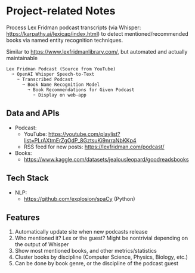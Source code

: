 # Project-related Notes

  Process Lex Fridman podcast transcripts (via Whisper: <https://karpathy.ai/lexicap/index.html>) to detect mentioned/recommended books via named entity recognition techniques. 

  Similar to <https://www.lexfridmanlibrary.com/>, but automated and actually maintainable 

  ```
  Lex Fridman Podcast (Source from YouTube) 
    ➙ OpenAI Whisper Speech-to-Text 
      ➙ Transcribed Podcast 
        ➙ Book Name Recognition Model 
          ➙ Book Recommendations for Given Podcast
            ➙ Display on web-app
  ```

## Data and APIs

  - Podcast:
    - YouTube: https://youtube.com/playlist?list=PLrAXtmErZgOdP_8GztsuKi9nrraNbKKp4
    - RSS feed for new posts: https://lexfridman.com/podcast/ 
  - Books:
    - https://www.kaggle.com/datasets/jealousleopard/goodreadsbooks

## Tech Stack

  - NLP:
    - <https://github.com/explosion/spaCy> (Python)

## Features

  1. Automatically update site when new podcasts release
  2. Who mentioned it? Lex or the guest? Might be nontrivial depending on the output of Whisper
  3. Show most mentioned books, and other metrics/statistics
  4. Cluster books by discipline (Computer Science, Physics, Biology, etc.)
  5. Can be done by book genre, or the discipline of the podcast guest

